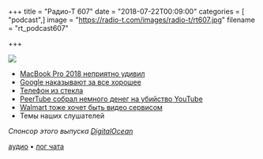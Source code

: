+++
title = "Радио-Т 607"
date = "2018-07-22T00:09:00"
categories = [ "podcast",]
image = "https://radio-t.com/images/radio-t/rt607.jpg"
filename = "rt_podcast607"

+++

![](https://radio-t.com/images/radio-t/rt607.jpg)

- [MacBook Pro 2018 неприятно удивил](https://www.inverse.com/article/47169-macbook-pro-2018-throttling-complaints-reddit)
- [Google наказывают за все хорошее](http://europa.eu/rapid/press-release_IP-18-4581_en.htm)
- [Телефон из стекла](https://mashable.com/2018/07/18/corning-gorilla-glass-6-textured-glass/)
- [PeerTube собрал немного денег на убийство YouTube](https://quariety.com/2018/07/20/peertube-the-decentralized-youtube-succeeds-in-crowdfunding/)
- [Walmart тоже хочет быть видео сервисом](https://thenextweb.com/insider/2018/07/18/walmart-is-reportedly-building-a-video-streaming-service-to-take-on-netflix/)
- Темы наших слушателей

*Спонсор этого выпуска [DigitalOcean](https://www.digitalocean.com)*


[аудио](https://cdn.radio-t.com/rt_podcast607.mp3) • [лог чата](http://chat.radio-t.com/logs/radio-t-607.html)
<audio src="https://cdn.radio-t.com/rt_podcast607.mp3" preload="none"></audio>
